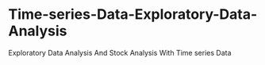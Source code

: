 # Time-series-Data-Exploratory-Data-Analysis
Exploratory Data Analysis And Stock Analysis With Time series Data
